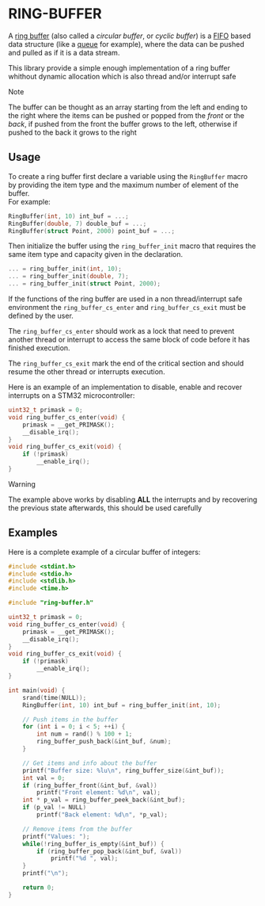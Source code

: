 # RING-BUFFER

A [ring buffer](https://en.wikipedia.org/wiki/Circular_buffer) (also called a *circular buffer*, or *cyclic buffer*) 
is a [FIFO](https://en.wikipedia.org/wiki/FIFO_(computing_and_electronics)) based data structure
(like a [queue](https://en.wikipedia.org/wiki/Queue_(abstract_data_type)) for example),
where the data can be pushed and pulled as if it is a data stream.

This library provide a simple enough implementation of a ring buffer whithout dynamic allocation
which is also thread and/or interrupt safe

> [!NOTE]
> The buffer can be thought as an array starting from the left and ending to the right
> where the items can be pushed or popped from the *front* or the *back*, if pushed from the
> front the buffer grows to the left, otherwise if pushed to the back it grows to the right

## Usage

To create a ring buffer first declare a variable using the `RingBuffer` macro
by providing the item type and the maximum number of element of the buffer. \
For example:
```c
RingBuffer(int, 10) int_buf = ...;
RingBuffer(double, 7) double_buf = ...;
RingBuffer(struct Point, 2000) point_buf = ...;
```

Then initialize the buffer using the `ring_buffer_init` macro that requires
the same item type and capacity given in the declaration.
```c
... = ring_buffer_init(int, 10);
... = ring_buffer_init(double, 7);
... = ring_buffer_init(struct Point, 2000);
```

If the functions of the ring buffer are used in a non thread/interrupt safe
environment the `ring_buffer_cs_enter` and `ring_buffer_cs_exit` must be defined
by the user.

The `ring_buffer_cs_enter` should work as a lock that need to prevent another thread
or interrupt to access the same block of code before it has finished execution.

The `ring_buffer_cs_exit` mark the end of the critical section and should resume the other
thread or interrupts execution.

Here is an example of an implementation to disable, enable and recover interrupts on a
STM32 microcontroller:
```c
uint32_t primask = 0;
void ring_buffer_cs_enter(void) {
    primask = __get_PRIMASK();
    __disable_irq();
}
void ring_buffer_cs_exit(void) {
    if (!primask)
        __enable_irq();
}
```

> [!WARNING]
> The example above works by disabling **ALL** the interrupts and by recovering
> the previous state afterwards, this should be used carefully

## Examples

Here is a complete example of a circular buffer of integers:
```c
#include <stdint.h>
#include <stdio.h>
#include <stdlib.h>
#include <time.h>

#include "ring-buffer.h"

uint32_t primask = 0;
void ring_buffer_cs_enter(void) {
    primask = __get_PRIMASK();
    __disable_irq();
}
void ring_buffer_cs_exit(void) {
    if (!primask)
        __enable_irq();
}

int main(void) {
    srand(time(NULL));
    RingBuffer(int, 10) int_buf = ring_buffer_init(int, 10);

    // Push items in the buffer
    for (int i = 0; i < 5; ++i) {
        int num = rand() % 100 + 1;
        ring_buffer_push_back(&int_buf, &num);
    }

    // Get items and info about the buffer
    printf("Buffer size: %lu\n", ring_buffer_size(&int_buf));
    int val = 0;
    if (ring_buffer_front(&int_buf, &val))
        printf("Front element: %d\n", val);
    int * p_val = ring_buffer_peek_back(&int_buf);
    if (p_val != NULL)
        printf("Back element: %d\n", *p_val);

    // Remove items from the buffer
    printf("Values: ");
    while(!ring_buffer_is_empty(&int_buf)) {
        if (ring_buffer_pop_back(&int_buf, &val))
            printf("%d ", val);
    }
    printf("\n");

    return 0;
}
```


